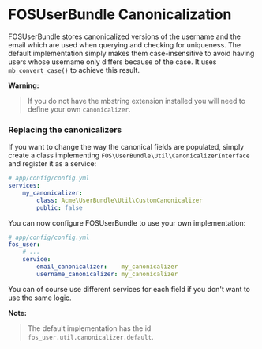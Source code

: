 FOSUserBundle Canonicalization
==============================

FOSUserBundle stores canonicalized versions of the username and the email
which are used when querying and checking for uniqueness.
The default implementation simply makes them case-insensitive to avoid having
users whose username only differs because of the case. It uses  `mb_convert_case()`
to achieve this result.

**Warning:**

> If you do not have the mbstring extension installed you will need to define your
> own `canonicalizer`.

### Replacing the canonicalizers

If you want to change the way the canonical fields are populated, simply
create a class implementing `FOS\UserBundle\Util\CanonicalizerInterface`
and register it as a service:

``` yaml
# app/config/config.yml
services:
    my_canonicalizer:
        class: Acme\UserBundle\Util\CustomCanonicalizer
        public: false
```

You can now configure FOSUserBundle to use your own implementation:

``` yaml
# app/config/config.yml
fos_user:
    # ...
    service:
        email_canonicalizer:    my_canonicalizer
        username_canonicalizer: my_canonicalizer
```

You can of course use different services for each field if you don't want
to use the same logic.

**Note:**

> The default implementation has the id `fos_user.util.canonicalizer.default`.

